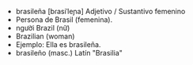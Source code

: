 
- brasileña	[bɾasiˈleɲa]	Adjetivo / Sustantivo femenino  
- Persona de Brasil (femenina).
- người Brazil (nữ)
- Brazilian (woman)
- Ejemplo: Ella es brasileña.
- brasileño (masc.)	Latín "Brasilia"